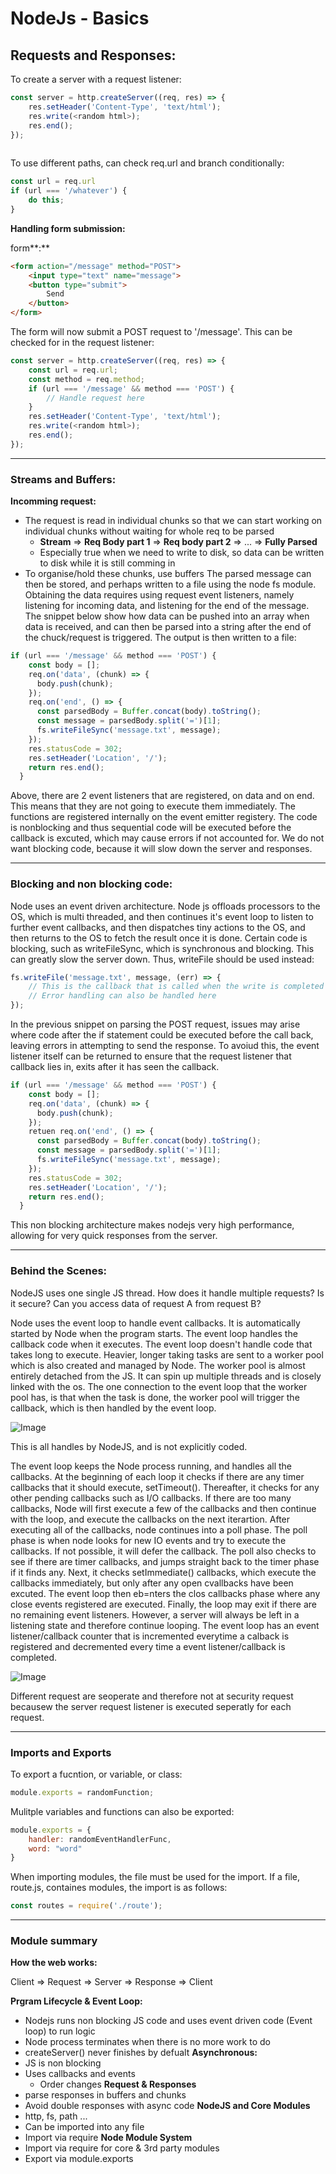 # NodeJs - Basics

## Requests and Responses:

To create a server with a request listener:
```javascript
const server = http.createServer((req, res) => {
    res.setHeader('Content-Type', 'text/html');
    res.write(<random html>);
    res.end();
});
    
```

To use different paths, can check req.url and branch conditionally:
```javascript
const url = req.url
if (url === '/whatever') {
    do this;
}
```

**Handling form submission:**

form**:** 
```html
<form action="/message" method="POST">
    <input type="text" name="message">
    <button type="submit">
        Send
    </button>
</form>
```

The form will now submit a POST request to '/message'. This can be checked for in the request listener:
```javascript
const server = http.createServer((req, res) => {
    const url = req.url;
    const method = req.method;
    if (url === '/message' && method === 'POST') {
        // Handle request here
    }
    res.setHeader('Content-Type', 'text/html');
    res.write(<random html>);
    res.end();
});
```

---

### Streams and Buffers:
**Incomming request:**
- The request is read in individual chunks so that we can start working on individual chunks without waiting for whole req to be parsed
  - **Stream** => **Req Body part 1** => **Req body part 2** => ... => **Fully Parsed**
  - Especially true when we need to write to disk, so data can be written to disk while it is still comming in
- To organise/hold these chunks, use buffers
The parsed message can then be stored, and perhaps written to a file using the node fs module. Obtaining the data requires using request event listeners, namely listening for incoming data, and listening for the end of the message. The snippet below show how data can be pushed into an array when data is received, and can then be parsed into a string after the end of the chuck/request is triggered. The output is then written to a file:
```javascript
if (url === '/message' && method === 'POST') {
    const body = [];
    req.on('data', (chunk) => {
      body.push(chunk);
    });
    req.on('end', () => {
      const parsedBody = Buffer.concat(body).toString();
      const message = parsedBody.split('=')[1];
      fs.writeFileSync('message.txt', message);
    });
    res.statusCode = 302;
    res.setHeader('Location', '/');
    return res.end();
  }
```

Above, there are 2 event listeners that are registered, on data and on end. This means that they are not going to execute them immediately. The functions are registered internally on the event emitter registery. The code is nonblocking and thus sequential code will be executed before the callback is excuted, which may cause errors if not accounted for. We do not want blocking code, because it will slow down the server and responses.

---
### Blocking and non blocking code:
Node uses an event driven architecture. Node js offloads processors to the OS, which is multi threaded, and then continues it's event loop to listen to further event callbacks, and then dispatches tiny actions to the OS, and then returns to the OS to fetch the result once it is done. Certain code is blocking, such as writeFileSync, which is synchronous and blocking. This can greatly slow the server down. Thus, writeFile should be used instead:
```javascript
fs.writeFile('message.txt', message, (err) => {
    // This is the callback that is called when the write is completed
    // Error handling can also be handled here
});
```

In the previous snippet on parsing the POST request, issues may arise where code after the if statement could be executed before the call back, leaving errors in attempting to send the response. To avoiud this, the event listener itself can be returned to ensure that the request listener that callback lies in, exits after it has seen the callback.

```javascript
if (url === '/message' && method === 'POST') {
    const body = [];
    req.on('data', (chunk) => {
      body.push(chunk);
    });
    retuen req.on('end', () => {
      const parsedBody = Buffer.concat(body).toString();
      const message = parsedBody.split('=')[1];
      fs.writeFileSync('message.txt', message);
    });
    res.statusCode = 302;
    res.setHeader('Location', '/');
    return res.end();
  }
```

This non blocking architecture makes nodejs very high performance, allowing for very quick responses from the server.

---
### Behind the Scenes:
NodeJS uses one single JS thread. How does it handle multiple requests? Is it secure? Can you access data of request A from request B?

Node uses the event loop to handle event callbacks. It is automatically started by Node when the program starts. The event loop handles the callback code when it executes. The event loop doesn't handle code that takes long to execute. Heavier, longer taking tasks are sent to a worker pool which is also created and managed by Node. The worker pool is almost entirely detached from the JS. It can spin up multiple threads and is closely linked with the os. The one connection to the event loop that the worker pool has, is that when the task is done, the worker pool will trigger the callback, which is then handled by the event loop.


![Image](/Users/jamescushway/Documents/medley/resources/Bkaj27E37_Hy-BOSEhm.png)


This is all handles by NodeJS, and is not explicitly coded.

The event loop keeps the Node process running, and handles all the callbacks. At the beginning of each loop it checks if there are any timer callbacks that it should execute, setTimeout(). Thereafter, it checks for any other pending callbacks such as I/O callbacks. If there are too many callbacks, Node will first execute a few of the callbacks and then continue with the loop, and execute the callbacks on the next iterartion. After executing all of the callbacks, node continues into a poll phase. The poll phase is when node looks for new IO events and try to execute the callbacks. If not possible, it will defer the callback. The poll also checks to see if there are timer callbacks, and jumps straight back to the timer phase if it finds any. Next, it checks setImmediate() callbacks, which execute the callbacks immediately, but only after any open cvallbacks have been excuted. The event loop then eb=nters the clos callbacks phase where any close events registered are executed. Finally, the loop may exit if there are no remaining event listeners. However, a server will always be left in a listening state and therefore continue looping. The event loop has an event listener/callback counter that is incremented everytime a calback is registered and decremented every time a event listener/callback is completed.


![Image](/Users/jamescushway/Documents/medley/resources/Bkaj27E37_B1mSoHE2X.png)


Different request are seoperate and therefore not at security request becausew the server request listener is executed seperatly for each request.

---
### Imports and Exports
To export a fucntion, or variable, or class:
```javascript
module.exports = randomFunction;
```

Mulitple variables and functions can also be exported:
```javascript
module.exports = {
    handler: randomEventHandlerFunc,
    word: "word"
}
```

When importing modules, the file must be used for the import. If a file, route.js, containes modules, the import is as follows:
```javascript
const routes = require('./route');
```
---
### Module summary
**How the web works:**

Client => Request => Server => Response => Client

**Prgram Lifecycle & Event Loop:**
- Nodejs runs non blocking JS code and uses event driven code (Event loop) to run logic
- Node process terminates when there is no more work to do
- createServer() never finishes by defualt
**Asynchronous:**
- JS is non blocking
- Uses callbacks and events
  - Order changes
**Request & Responses**
- parse responses in buffers and chunks
- Avoid double responses with async code
**NodeJS and Core Modules**
- http, fs, path ...
- Can be imported into any file
- Import via require
**Node Module System**
- Import via require for core & 3rd party modules
- Export via module.exports
